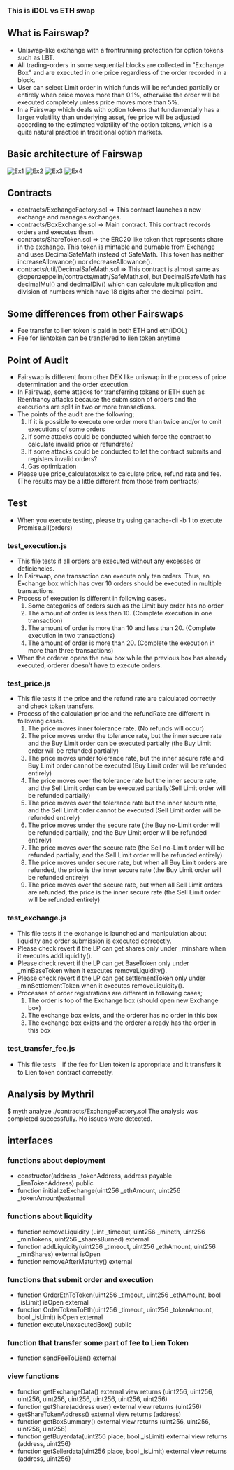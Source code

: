 ### This is iDOL vs ETH swap 
## What is Fairswap?
- Uniswap-like exchange with a frontrunning protection for option tokens such as LBT.
- All trading-orders in some sequential blocks are collected in "Exchange Box" and are executed in one price regardless of the order recorded in a block.
- User can select Limit order in which funds will be refunded partially or entirely when price moves more than 0.1%, otherwise the order will be executed completely unless price moves more than 5%.
- In a Fairswap which deals with option tokens that fundamentally has a larger volatility than underlying asset, fee price will be adjusted according to the estimated volatility of the option tokens, which is a quite natural practice in traditional option markets.


## Basic architecture of Fairswap
![Ex1](./EX/Ex1.jpeg)
![Ex2](./EX/Ex2.jpeg)
![Ex3](./EX/Ex3.jpeg)
![Ex4](./EX/Ex4.jpeg)

## Contracts
- contracts/ExchangeFactory.sol => This contract launches a new exchange and manages exchanges.
- contracts/BoxExchange.sol => Main contract. This contract records orders and executes them.
- contracts/ShareToken.sol => the ERC20 like token that represents share in the exchange. This token is mintable and burnable from Exchange and uses DecimalSafeMath instead of SafeMath. This token has neither increaseAllowance() nor decreaseAllowance().
- contracts/util/DecimalSafeMath.sol => This contract is almost same as @openzeppelin/contracts/math/SafeMath.sol, but DecimalSafeMath has decimalMul() and decimalDiv() which can calculate multiplication and division of numbers which have 18 digits after the decimal point.

## Some differences from other Fairswaps
- Fee transfer to lien token is paid in both ETH and eth(iDOL)
- Fee for lientoken can be transfered to lien token anytime

## Point of Audit
- Fairswap is different from other DEX like uniswap in the process of price determination and the order execution. 
- In Fairswap, some attacks for transferring tokens or ETH such as Reentrancy attacks because the submission of orders and the executions are split in two or more transactions.
- The points of the audit are the following;
    1. If it is possible to execute one order more than twice and/or to omit executions of some orders
    2. If some attacks could be conducted which force the contract to calculate invalid price or refundrate?
    3. If some attacks could be conducted to let the contract submits and registers invalid orders?
    4. Gas optimization
- Please use price_calculator.xlsx to calculate price, refund rate and fee.(The results may be a little different from those from contracts)


## Test
- When you execute testing, please try using ganache-cli -b 1 to execute Promise.all(orders)

### test_execution.js
- This file tests  if all orders are executed without any excesses or deficiencies.
- In Fairswap, one transaction can execute only ten orders. Thus, an Exchange box which has over 10 orders should be executed in multiple transactions.
- Process of execution is different in following cases.
    1. Some categories of orders such as the Limit buy order has no order
    2. The amount of order is less than 10. (Complete execution in one transaction)
    3. The amount of order is more than 10 and less than 20. (Complete execution in two transactions)
    4. The amount of order is more than 20. (Complete the execution in more than three transactions)
- When the orderer opens the new box while the previous box has already executed, orderer doesn't have to execute orders.

### test_price.js
- This file tests  if the price and the refund rate are calculated correctly and check token transfers.
- Process of the calculation price and the refundRate are different in following cases.
    1. The price moves inner tolerance rate. (No refunds will occur)
    2. The price moves under the tolerance rate, but the inner secure rate and the Buy Limit order can be executed partially (the Buy Limit order will be refunded partially)
    3. The price moves under tolerance rate, but the inner secure rate and Buy Limit order cannot be executed (Buy Limit order will be refunded entirely)
    4. The price moves over the tolerance rate but the inner secure rate, and the Sell Limit order can be executed partially(Sell Limit order will be refunded partially)
    5. The price moves over the tolerance rate but the inner secure rate, and the Sell Limit order cannot be executed (Sell Limit order will be refunded entirely)
    6. The price moves under the secure rate (the Buy no-Limit order will be refunded partially, and the Buy Limit order will be refunded entirely)
    7. The price moves over the secure rate (the Sell no-Limit order will be refunded partially, and the Sell Limit order will be refunded entirely)
    8. The price moves under secure rate, but when all Buy Limit orders are refunded, the price is the inner secure rate (the Buy Limit order will be refunded entirely)
    9. The price moves over the secure rate, but when all Sell Limit orders are refunded, the price is the inner secure rate (the Sell Limit order will be refunded entirely)

### test_exchange.js
- This file tests if the exchange is launched and manipulation about liquidity and order submission is executed correectly.
- Please check revert if the LP can get shares only under _minshare when it executes addLiquidity().
- Please check revert if the LP can get BaseToken only under _minBaseToken when it executes removeLiquidity().
- Please check revert if the LP can get settlementToken only under _minSettlementToken when it executes removeLiquidity().
- Processes of order registrations are different in following cases;
    1. The order is top of the Exchange box (should open new Exchange box)
    2. The exchange box exists, and the orderer has no order in this box
    3. The exchange box exists and the orderer already has the order in this box


### test_transfer_fee.js
- This file tests　if the fee for Lien token is appropriate and it transfers it to Lien token contract correectly.


## Analysis by Mythril
$ myth analyze ./contracts/ExchangeFactory.sol
The analysis was completed successfully. No issues were detected.

## interfaces
### functions about deployment
- constructor(address _tokenAddress, address payable _lienTokenAddress) public
- function initializeExchange(uint256 _ethAmount, 
                            uint256 _tokenAmount)external

### functions about liquidity
- function removeLiquidity (uint _timeout,
                            uint256 _mineth,
                            uint256 _minTokens,
                            uint256 _sharesBurned) external
- function addLiquidity(uint256 _timeout,
                         uint256 _ethAmount,
                         uint256 _minShares) external isOpen
- function removeAfterMaturity() external

### functions that submit order and execution
- function OrderEthToToken(uint256 _timeout,
                               uint256 _ethAmount,
                               bool _isLimit) isOpen external
- function OrderTokenToEth(uint256 _timeout,
                                 uint256 _tokenAmount,
                                 bool _isLimit) isOpen external
- function excuteUnexecutedBox() public

### function that transfer some part of fee to Lien Token
- function sendFeeToLien() external

### view functions
- function getExchangeData() external view returns 
(uint256, uint256, uint256, uint256, uint256, uint256, uint256, uint256)
- function getShare(address user) external view returns (uint256)
- getShareTokenAddress() external view returns (address)
- function getBoxSummary() external view 
                        returns (uint256, uint256, uint256, uint256)
- function getBuyerdata(uint256 place, bool _isLimit) external view
                        returns (address, uint256)
- function getSellerdata(uint256 place, bool _isLimit) external view
                        returns (address, uint256)
